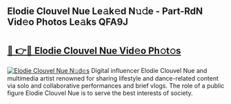 ## Elodie Clouvel Nue Le𝚊k𝚎d N𝚞𝚍e - Part-RdN Vid𝚎o Photos Le𝚊ks QFA9J

# <h2><a href="http://fb4x4p6.evod.top/?m=Elodie+Clouvel+Nue">🔗 👉🔴 Elodie Clouvel Nue Vid𝚎o Ph𝚘t𝚘s</a></h2>

[![Elodie Clouvel Nue N𝚞d𝚎s](https://i.imgur.com/8V9OHl7.gif)](http://fb4x4p6.evod.top/?m=Elodie+Clouvel+Nue)
Digital influencer Elodie Clouvel Nue and multimedia artist renowned for sharing lifestyle and dance-related content via solo and collaborative performances and brief vlogs. The role of a public figure Elodie Clouvel Nue is to serve the best interests of society. 

